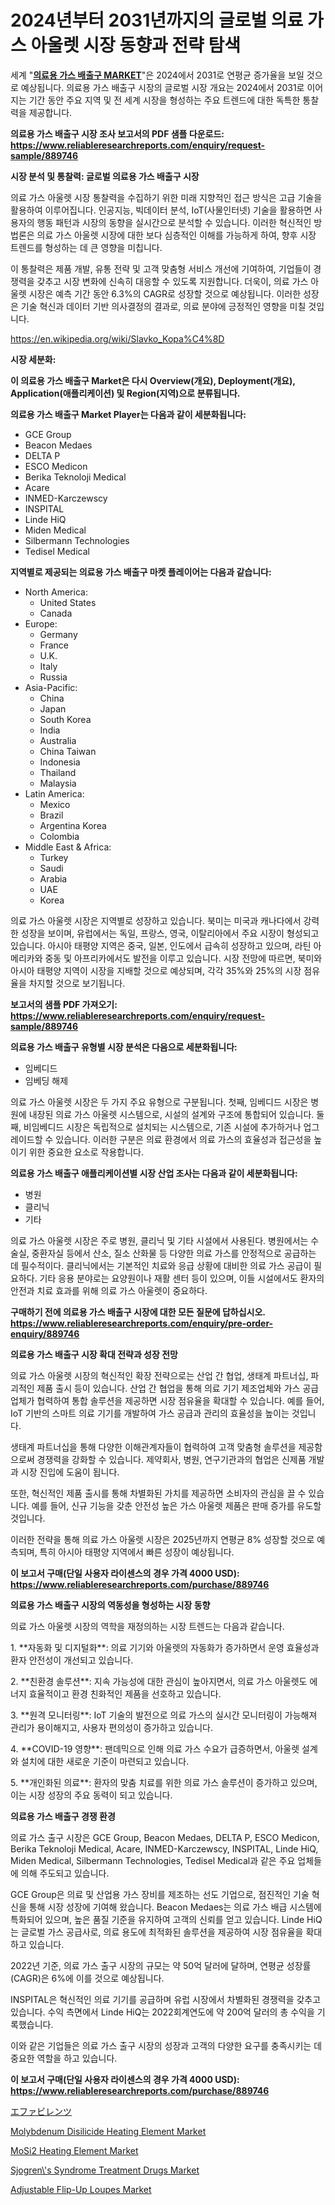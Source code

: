 <p><h1>2024년부터 2031년까지의 글로벌 의료 가스 아울렛 시장 동향과 전략 탐색</h1></p><p>세계 "<strong><a href="https://www.reliableresearchreports.com/medical-gas-outlets-r889746">의료용 가스 배출구 MARKET</a></strong>"은 2024에서 2031로 연평균 증가율을 보일 것으로 예상됩니다. 의료용 가스 배출구 시장의 글로벌 시장 개요는 2024에서 2031로 이어지는 기간 동안 주요 지역 및 전 세계 시장을 형성하는 주요 트렌드에 대한 독특한 통찰력을 제공합니다.</p>
<p><strong>의료용 가스 배출구 시장 조사 보고서의 PDF 샘플 다운로드: <a href="https://www.reliableresearchreports.com/enquiry/request-sample/889746">https://www.reliableresearchreports.com/enquiry/request-sample/889746</a></strong></p>
<p><strong>시장 분석 및 통찰력: 글로벌 의료용 가스 배출구 시장</strong></p>
<p><p>의료 가스 아울렛 시장 통찰력을 수집하기 위한 미래 지향적인 접근 방식은 고급 기술을 활용하여 이루어집니다. 인공지능, 빅데이터 분석, IoT(사물인터넷) 기술을 활용하면 사용자의 행동 패턴과 시장의 동향을 실시간으로 분석할 수 있습니다. 이러한 혁신적인 방법론은 의료 가스 아울렛 시장에 대한 보다 심층적인 이해를 가능하게 하여, 향후 시장 트렌드를 형성하는 데 큰 영향을 미칩니다. </p><p>이 통찰력은 제품 개발, 유통 전략 및 고객 맞춤형 서비스 개선에 기여하여, 기업들이 경쟁력을 갖추고 시장 변화에 신속히 대응할 수 있도록 지원합니다. 더욱이, 의료 가스 아울렛 시장은 예측 기간 동안 6.3%의 CAGR로 성장할 것으로 예상됩니다. 이러한 성장은 기술 혁신과 데이터 기반 의사결정의 결과로, 의료 분야에 긍정적인 영향을 미칠 것입니다.</p></p>
<p><a href="%7CAUTHORITHY_DOMAIN_URL%7C">https://en.wikipedia.org/wiki/Slavko_Kopa%C4%8D</a></p>
<p><strong>시장 세분화:</strong></p>
<p><strong>이 의료용 가스 배출구 Market은 다시 Overview(개요), Deployment(개요), Application(애플리케이션) 및 Region(지역)으로 분류됩니다.</strong></p>
<p><strong>의료용 가스 배출구 Market Player는 다음과 같이 세분화됩니다:</strong></p>
<p><ul><li>GCE Group</li><li>Beacon Medaes</li><li>DELTA P</li><li>ESCO Medicon</li><li>Berika Teknoloji Medical</li><li>Acare</li><li>INMED-Karczewscy</li><li>INSPITAL</li><li>Linde HiQ</li><li>Miden Medical</li><li>Silbermann Technologies</li><li>Tedisel Medical</li></ul></p>
<p><strong>지역별로 제공되는 의료용 가스 배출구 마켓 플레이어는 다음과 같습니다:</strong></p>
<p><ul>
    <li>
        North America:
        <ul>
            <li>United States</li>
            <li>Canada</li>
        </ul>
    </li>
    <li>
        Europe:
        <ul>
            <li>Germany</li>
            <li>France</li>
            <li>U.K.</li>
            <li>Italy</li>
            <li>Russia</li>
        </ul>
    </li>
    <li>
        Asia-Pacific:
        <ul>
            <li>China</li>
            <li>Japan</li>
            <li>South Korea</li>
            <li>India</li>
            <li>Australia</li>
            <li>China Taiwan</li>
            <li>Indonesia</li>
            <li>Thailand</li>
            <li>Malaysia</li>
        </ul>
    </li>
    <li>
        Latin America:
        <ul>
            <li>Mexico</li>
            <li>Brazil</li>
            <li>Argentina Korea</li>
            <li>Colombia</li>
        </ul>
    </li>
    <li>
        Middle East & Africa:
        <ul>
            <li>Turkey</li>
            <li>Saudi</li>
            <li>Arabia</li>
            <li>UAE</li>
            <li>Korea</li>
        </ul>
    </li>
    </ul></p>
<p><p>의료 가스 아울렛 시장은 지역별로 성장하고 있습니다. 북미는 미국과 캐나다에서 강력한 성장을 보이며, 유럽에서는 독일, 프랑스, 영국, 이탈리아에서 주요 시장이 형성되고 있습니다. 아시아 태평양 지역은 중국, 일본, 인도에서 급속히 성장하고 있으며, 라틴 아메리카와 중동 및 아프리카에서도 발전을 이루고 있습니다. 시장 전망에 따르면, 북미와 아시아 태평양 지역이 시장을 지배할 것으로 예상되며, 각각 35%와 25%의 시장 점유율을 차지할 것으로 보기됩니다.</p></p>
<p><strong>보고서의 샘플 PDF 가져오기: <a href="https://www.reliableresearchreports.com/enquiry/request-sample/889746">https://www.reliableresearchreports.com/enquiry/request-sample/889746</a></strong></p>
<p><strong>의료용 가스 배출구 유형별 시장 분석은 다음으로 세분화됩니다:</strong></p>
<p><ul><li>임베디드</li><li>임베딩 해제</li></ul></p>
<p><p>의료 가스 아울렛 시장은 두 가지 주요 유형으로 구분됩니다. 첫째, 임베디드 시장은 병원에 내장된 의료 가스 아울렛 시스템으로, 시설의 설계와 구조에 통합되어 있습니다. 둘째, 비임베디드 시장은 독립적으로 설치되는 시스템으로, 기존 시설에 추가하거나 업그레이드할 수 있습니다. 이러한 구분은 의료 환경에서 의료 가스의 효율성과 접근성을 높이기 위한 중요한 요소로 작용합니다.</p></p>
<p><strong>의료용 가스 배출구 애플리케이션별 시장 산업 조사는 다음과 같이 세분화됩니다:</strong></p>
<p><ul><li>병원</li><li>클리닉</li><li>기타</li></ul></p>
<p><p>의료 가스 아울렛 시장은 주로 병원, 클리닉 및 기타 시설에서 사용된다. 병원에서는 수술실, 중환자실 등에서 산소, 질소 산화물 등 다양한 의료 가스를 안정적으로 공급하는 데 필수적이다. 클리닉에서는 기본적인 치료와 응급 상황에 대비한 의료 가스 공급이 필요하다. 기타 응용 분야로는 요양원이나 재활 센터 등이 있으며, 이들 시설에서도 환자의 안전과 치료 효과를 위해 의료 가스 아울렛이 중요하다.</p></p>
<p><strong>구매하기 전에 의료용 가스 배출구 시장에 대한 모든 질문에 답하십시오. <a href="https://www.reliableresearchreports.com/enquiry/pre-order-enquiry/889746">https://www.reliableresearchreports.com/enquiry/pre-order-enquiry/889746</a></strong></p>
<p><strong>의료용 가스 배출구 시장 확대 전략과 성장 전망</strong></p>
<p><p>의료 가스 아울렛 시장의 혁신적인 확장 전략으로는 산업 간 협업, 생태계 파트너십, 파괴적인 제품 출시 등이 있습니다. 산업 간 협업을 통해 의료 기기 제조업체와 가스 공급 업체가 협력하여 통합 솔루션을 제공하면 시장 점유율을 확대할 수 있습니다. 예를 들어, IoT 기반의 스마트 의료 기기를 개발하여 가스 공급과 관리의 효율성을 높이는 것입니다.</p><p>생태계 파트너십을 통해 다양한 이해관계자들이 협력하여 고객 맞춤형 솔루션을 제공함으로써 경쟁력을 강화할 수 있습니다. 제약회사, 병원, 연구기관과의 협업은 신제품 개발과 시장 진입에 도움이 됩니다.</p><p>또한, 혁신적인 제품 출시를 통해 차별화된 가치를 제공하면 소비자의 관심을 끌 수 있습니다. 예를 들어, 신규 기능을 갖춘 안전성 높은 가스 아울렛 제품은 판매 증가를 유도할 것입니다.</p><p>이러한 전략을 통해 의료 가스 아울렛 시장은 2025년까지 연평균 8% 성장할 것으로 예측되며, 특히 아시아 태평양 지역에서 빠른 성장이 예상됩니다.</p></p>
<p><strong>이 보고서 구매(단일 사용자 라이센스의 경우 가격 4000 USD): <a href="https://www.reliableresearchreports.com/purchase/889746">https://www.reliableresearchreports.com/purchase/889746</a></strong></p>
<p><strong>의료용 가스 배출구 시장의 역동성을 형성하는 시장 동향</strong></p>
<p><p>의료 가스 아울렛 시장의 역학을 재정의하는 시장 트렌드는 다음과 같습니다.</p><p>1. **자동화 및 디지털화**: 의료 기기와 아울렛의 자동화가 증가하면서 운영 효율성과 환자 안전성이 개선되고 있습니다.</p><p>2. **친환경 솔루션**: 지속 가능성에 대한 관심이 높아지면서, 의료 가스 아울렛도 에너지 효율적이고 환경 친화적인 제품을 선호하고 있습니다.</p><p>3. **원격 모니터링**: IoT 기술의 발전으로 의료 가스의 실시간 모니터링이 가능해져 관리가 용이해지고, 사용자 편의성이 증가하고 있습니다.</p><p>4. **COVID-19 영향**: 팬데믹으로 인해 의료 가스 수요가 급증하면서, 아울렛 설계와 설치에 대한 새로운 기준이 마련되고 있습니다.</p><p>5. **개인화된 의료**: 환자의 맞춤 치료를 위한 의료 가스 솔루션이 증가하고 있으며, 이는 시장 성장의 주요 동력이 되고 있습니다.</p></p>
<p><strong>의료용 가스 배출구 경쟁 환경</strong></p>
<p><p>의료 가스 출구 시장은 GCE Group, Beacon Medaes, DELTA P, ESCO Medicon, Berika Teknoloji Medical, Acare, INMED-Karczewscy, INSPITAL, Linde HiQ, Miden Medical, Silbermann Technologies, Tedisel Medical과 같은 주요 업체들에 의해 주도되고 있습니다. </p><p>GCE Group은 의료 및 산업용 가스 장비를 제조하는 선도 기업으로, 점진적인 기술 혁신을 통해 시장 성장에 기여해 왔습니다. Beacon Medaes는 의료 가스 배급 시스템에 특화되어 있으며, 높은 품질 기준을 유지하여 고객의 신뢰를 얻고 있습니다. Linde HiQ는 글로벌 가스 공급사로, 의료 용도에 최적화된 솔루션을 제공하여 시장 점유율을 확대하고 있습니다. </p><p>2022년 기준, 의료 가스 출구 시장의 규모는 약 50억 달러에 달하며, 연평균 성장률(CAGR)은 6%에 이를 것으로 예상됩니다. </p><p>INSPITAL은 혁신적인 의료 기기를 공급하며 유럽 시장에서 차별화된 경쟁력을 갖추고 있습니다. 수익 측면에서 Linde HiQ는 2022회계연도에 약 200억 달러의 총 수익을 기록했습니다. </p><p>이와 같은 기업들은 의료 가스 출구 시장의 성장과 고객의 다양한 요구를 충족시키는 데 중요한 역할을 하고 있습니다.</p></p>
<p><strong>이 보고서 구매(단일 사용자 라이센스의 경우 가격 4000 USD): <a href="https://www.reliableresearchreports.com/purchase/889746">https://www.reliableresearchreports.com/purchase/889746</a></strong></p>
<p><p><a href="https://medium.com/@ridleydamion/%E3%82%A8%E3%83%95%E3%82%A1%E3%83%93%E3%83%AC%E3%83%B3%E3%82%BA%E5%B8%82%E5%A0%B4-2024%E5%B9%B4%E3%81%8B%E3%82%892031%E5%B9%B4%E3%81%BE%E3%81%A7%E3%81%AE%E6%9C%9F%E9%96%93%E3%81%AE%E6%A5%AD%E7%95%8C%E5%8B%95%E5%90%91%E3%81%A8%E4%BA%88%E6%B8%AC-28ffe976f825">エファビレンツ</a></p><p><a href="https://github.com/gdfhhhj/Market-Research-Report-List-6/blob/main/molybdenum-disilicide-heating-element-market.md">Molybdenum Disilicide Heating Element Market</a></p><p><a href="https://github.com/RichRobinson5/Market-Research-Report-List-6/blob/main/mosi2-heating-element-market.md">MoSi2 Heating Element Market</a></p><p><a href="https://medium.com/@kstephensonlo/sjogren-s-syndrome-treatment-drugs-industry-sector-market-dynamics-and-future-scenarios-2024-2031-104cc9446b43">Sjogren\'s Syndrome Treatment Drugs Market</a></p><p><a href="https://medium.com/@kstephensonlo/adjustable-flip-up-loupes-market-industry-trends-and-forecast-for-period-from-2024-to-2031-036a7037841b">Adjustable Flip-Up Loupes Market</a></p></p>